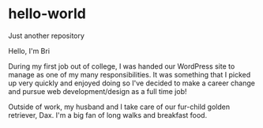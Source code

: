 # hello-world
Just another repository

Hello, I'm Bri

During my first job out of college, I was handed our WordPress site to manage as one of my many responsibilities. It was something that I picked up very quickly and enjoyed doing so I've decided to make a career change and pursue web development/design as a full time job!

Outside of work, my husband and I take care of our fur-child golden retriever, Dax. I'm a big fan of long walks and breakfast food. 
